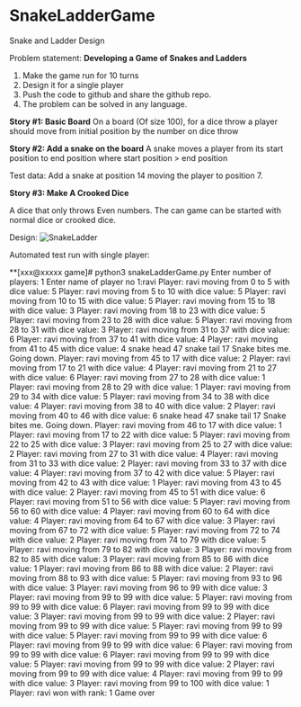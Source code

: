 # SnakeLadderGame
Snake and Ladder Design

Problem statement:
**Developing a Game of
Snakes and Ladders**

1. Make the game run for 10 turns
2. Design it for a single player
3. Push the code to github and share the github repo.
4. The problem can be solved in any language.


**Story #1: Basic Board**
On a board (Of size 100), for a dice throw a player should
move from initial position by the number on dice throw

**Story #2: Add a snake on the board**
A snake moves a player from its start position to end position
where start position > end position

Test data: Add a snake at position 14 moving the player
to position 7.

**Story #3: Make A Crooked Dice**

A dice that only throws Even numbers.
The can game can be started with normal dice or crooked
dice.

Design:
![SnakeLadder](https://user-images.githubusercontent.com/24969715/142224616-51f470d4-faeb-4c56-9f51-214d7b7c917d.png)


Automated test run with single player:

**[xxx@xxxxx game]# python3 snakeLadderGame.py 
Enter number of players: 1
Enter name of player no 1:ravi
Player: ravi moving from 0 to 5 with dice value: 5
Player: ravi moving from 5 to 10 with dice value: 5
Player: ravi moving from 10 to 15 with dice value: 5
Player: ravi moving from 15 to 18 with dice value: 3
Player: ravi moving from 18 to 23 with dice value: 5
Player: ravi moving from 23 to 28 with dice value: 5
Player: ravi moving from 28 to 31 with dice value: 3
Player: ravi moving from 31 to 37 with dice value: 6
Player: ravi moving from 37 to 41 with dice value: 4
Player: ravi moving from 41 to 45 with dice value: 4
snake head 47 snake tail 17
Snake bites me. Going down.
Player: ravi moving from 45 to 17 with dice value: 2
Player: ravi moving from 17 to 21 with dice value: 4
Player: ravi moving from 21 to 27 with dice value: 6
Player: ravi moving from 27 to 28 with dice value: 1
Player: ravi moving from 28 to 29 with dice value: 1
Player: ravi moving from 29 to 34 with dice value: 5
Player: ravi moving from 34 to 38 with dice value: 4
Player: ravi moving from 38 to 40 with dice value: 2
Player: ravi moving from 40 to 46 with dice value: 6
snake head 47 snake tail 17
Snake bites me. Going down.
Player: ravi moving from 46 to 17 with dice value: 1
Player: ravi moving from 17 to 22 with dice value: 5
Player: ravi moving from 22 to 25 with dice value: 3
Player: ravi moving from 25 to 27 with dice value: 2
Player: ravi moving from 27 to 31 with dice value: 4
Player: ravi moving from 31 to 33 with dice value: 2
Player: ravi moving from 33 to 37 with dice value: 4
Player: ravi moving from 37 to 42 with dice value: 5
Player: ravi moving from 42 to 43 with dice value: 1
Player: ravi moving from 43 to 45 with dice value: 2
Player: ravi moving from 45 to 51 with dice value: 6
Player: ravi moving from 51 to 56 with dice value: 5
Player: ravi moving from 56 to 60 with dice value: 4
Player: ravi moving from 60 to 64 with dice value: 4
Player: ravi moving from 64 to 67 with dice value: 3
Player: ravi moving from 67 to 72 with dice value: 5
Player: ravi moving from 72 to 74 with dice value: 2
Player: ravi moving from 74 to 79 with dice value: 5
Player: ravi moving from 79 to 82 with dice value: 3
Player: ravi moving from 82 to 85 with dice value: 3
Player: ravi moving from 85 to 86 with dice value: 1
Player: ravi moving from 86 to 88 with dice value: 2
Player: ravi moving from 88 to 93 with dice value: 5
Player: ravi moving from 93 to 96 with dice value: 3
Player: ravi moving from 96 to 99 with dice value: 3
Player: ravi moving from 99 to 99 with dice value: 5
Player: ravi moving from 99 to 99 with dice value: 6
Player: ravi moving from 99 to 99 with dice value: 3
Player: ravi moving from 99 to 99 with dice value: 2
Player: ravi moving from 99 to 99 with dice value: 5
Player: ravi moving from 99 to 99 with dice value: 5
Player: ravi moving from 99 to 99 with dice value: 6
Player: ravi moving from 99 to 99 with dice value: 6
Player: ravi moving from 99 to 99 with dice value: 6
Player: ravi moving from 99 to 99 with dice value: 5
Player: ravi moving from 99 to 99 with dice value: 2
Player: ravi moving from 99 to 99 with dice value: 4
Player: ravi moving from 99 to 99 with dice value: 3
Player: ravi moving from 99 to 100 with dice value: 1
Player: ravi won with rank: 1
Game over

